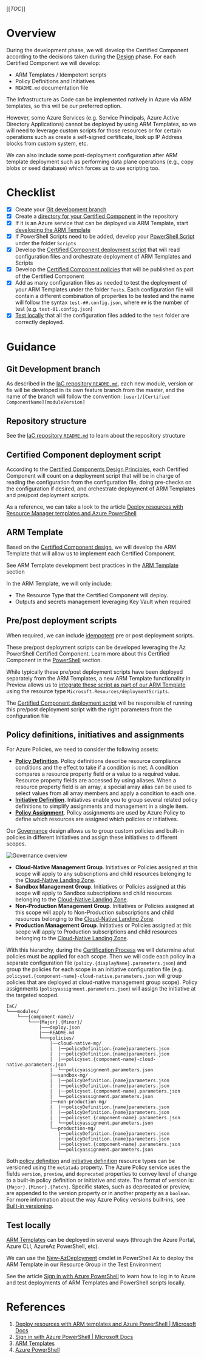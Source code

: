 [[_TOC_]]

# Overview

During the development phase, we will develop the Certified Component according to the decisions taken during the [Design](/Certified-Components/Component-development/Design.md) phase. For each Certified Component we will develop:
- ARM Templates / Idempotent scripts
- Policy Definitions and Initiatives
- `README.md` documentation file

The Infrastructure as Code can be implemented natively in Azure via ARM templates, so this will be our preferred option.

However, some Azure Services (e.g. Service Principals, Azure Active Directory Applications) cannot be deployed by using ARM Templates, so we will need to leverage custom scripts for those resources or for certain operations such as create a self-signed certificate, look up IP Address blocks from custom system, etc.

We can also include some post-deployment configuration after ARM template deployment such as performing data plane operations (e.g., copy blobs or seed database) which forces us to use scripting too.

# Checklist

- [X] Create your [Git development branch](#git-development-branch)
- [X] Create a [directory for your Certified Component](#repository-structure) in the repository
- [X] If it is an Azure service that can be deployed via ARM Template, start [developing the ARM Template](#arm-template)
- [X] If PowerShell Scripts need to be added, develop your [PowerShell Script](#prepost-deployment-scripts) under the folder `Scripts`
- [X] Develop the [Certified Component deployment script](#certified-component-deployment-script) that will read configuration files and orchestrate deployment of ARM Templates and Scripts
- [X] Develop the [Certified Component policies](#policy-definitions-initiatives-and-assignments) that will be published as part of the Certified Component
- [X] Add as many configuration files as needed to test the deployment of your ARM Templates under the folder `Tests`. Each configuration file will contain a different combination of properties to be tested and the name will follow the syntax `test-##.config.json`, where `##` is the number of test (e.g. `test-01.config.json`)
- [X] [Test locally](#test-locally) that all the configuration files added to the `Test` folder are correctly deployed.

# Guidance

## Git Development branch

As described in the [IaC repository `README.md`](https://dev.azure.com/contoso-azure/building-blocks/_git/IaC?version=GBmaster), each new module, version or fix will be developed in its own feature branch from the master, and the name of the branch will follow the convention:
`[user]/[Certified ComponentName][moduleVersion]`

## Repository structure

See the [IaC repository `README.md`](https://dev.azure.com/contoso-azure/building-blocks/_git/IaC?version=GBmaster) to learn about the repository structure

## Certified Component deployment script

According to the [Certified Components Design Principles](/Certified-Components/Design-principles.md), each Certified Component will count on a deployment script that will be in charge of reading the configuration from the configuration file, doing pre-checks on the configuration if desired, and orchestrate deployment of ARM Templates and pre/post deployment scripts.

As a reference, we can take a look to the article [Deploy resources with Resource Manager templates and Azure PowerShell](https://docs.microsoft.com/en-us/azure/azure-resource-manager/templates/deploy-powershell)

## ARM Template

Based on the [Certified Component design](/Certified-Components/Component-development/Design.md), we will develop the  ARM Template that will allow us to implement each Certified Component.

See ARM Template development best practices in the [ARM Template](/Learning-resources/Infrastructure-as-Code/ARM-Templates.md) section

In the ARM Template, we will only include:
- The Resource Type that the Certified Component will deploy.
- Outputs and secrets management leveraging Key Vault when required

## Pre/post deployment scripts

When required, we can include [idempotent](/Learning-resources/Infrastructure-as-Code/IaC-Modules.md) pre or post deployment scripts.

These pre/post deployment scripts can be developed leveraging the Az PowerShell Certified Component. Learn more about this Certified Component in the [PowerShell](/Learning-resources/Infrastructure-as-Code/PowerShell.md) section.

While typically these pre/post deployment scripts have been deployed separately from the ARM Templates, a new ARM Template functionality in Preview allows us to [integrate these script as part of our ARM Template](https://docs.microsoft.com/en-us/azure/azure-resource-manager/templates/deployment-script-template?tabs=CLI) using the resource type `Microsoft.Resources/deploymentScripts`.

The [Certified Component deployment script](#module-deployment-script) will be responsible of running this pre/post deployment script with the right parameters from the configuration file

## Policy definitions, initiatives and assignments

For Azure Policies, we need to consider the following assets:
- [**Policy Definition**](https://docs.microsoft.com/en-us/azure/governance/policy/concepts/definition-structure). Policy definitions describe resource compliance conditions and the effect to take if a condition is met. A condition compares a resource property field or a value to a required value. Resource property fields are accessed by using aliases. When a resource property field is an array, a special array alias can be used to select values from all array members and apply a condition to each one.
- [**Initiative Definition**](https://docs.microsoft.com/en-us/azure/governance/policy/concepts/initiative-definition-structure). Initiatives enable you to group several related policy definitions to simplify assignments and management in a single item.
- [**Policy Assignment**](https://docs.microsoft.com/en-us/azure/governance/policy/concepts/assignment-structure). Policy assignments are used by Azure Policy to define which resources are assigned which policies or initiatives.

Our [Governance](/Foundation-Design/Governance.md) design allows us to group custom policies and built-in policies in different Initiatives and assign these initiatives to different scopes.

![Governance overview](/.attachments/images/Foundation-Design/platform-design-governance.png)

- **Cloud-Native Management Group**. Initiatives or Policies assigned at this scope will apply to any subscriptions and child resources belonging to the [Cloud-Native Landing Zone](/Foundation-Design/Cloud%2DNative-Landing-Zone.md).
- **Sandbox Management Group**. Initiatives or Policies assigned at this scope will apply to Sandbox subscriptions and child resources belonging to the [Cloud-Native Landing Zone](/Foundation-Design/Cloud%2DNative-Landing-Zone.md).
- **Non-Production Management Group**. Initiatives or Policies assigned at this scope will apply to Non-Production subscriptions and child resources belonging to the [Cloud-Native Landing Zone](/Foundation-Design/Cloud%2DNative-Landing-Zone.md).
- **Production Management Group**. Initiatives or Policies assigned at this scope will apply to Production subscriptions and child resources belonging to the [Cloud-Native Landing Zone](/Foundation-Design/Cloud%2DNative-Landing-Zone.md).

With this hierarchy, during the [Certification Process](/Certification-Process.md) we will determine what policies must be applied for each scope. Then we will code each policy in a separate configuration file (`policy.{displayName}.parameters.json`) and group the policies for each scope in an initiative configuration file (e.g. `policyset.{component-name}-cloud-native.parameters.json` will group policies that are deployed at cloud-native management group scope). Policy assignments (`policyassignment.parameters.json`) will assign the initiative at the targeted scoped.

```
IaC/
└───modules/
    └───{component-name}/
        └───{Major}.{Minor}/
            |───deploy.json
            |───README.md
            └───policies/
                |──cloud-native-mg/
                |  |──policyDefinition.{name}parameters.json
                |  |──policyDefinition.{name}parameters.json
                |  |──policyset.{component-name}-cloud-native.parameters.json
                |  └──policyassignment.parameters.json
                |──sandbox-mg/
                |  |──policyDefinition.{name}parameters.json
                |  |──policyDefinition.{name}parameters.json
                |  |──policyset.{component-name}.parameters.json
                |  └──policyassignment.parameters.json
                |──non-production-mg/
                |  |──policyDefinition.{name}parameters.json
                |  |──policyDefinition.{name}parameters.json
                |  |──policyset.{component-name}.parameters.json
                |  └──policyassignment.parameters.json
                └──production-mg/
                   |──policyDefinition.{name}parameters.json
                   |──policyDefinition.{name}parameters.json
                   |──policyset.{component-name}.parameters.json
                   └──policyassignment.parameters.json
```

Both [policy definition](https://docs.microsoft.com/en-us/azure/governance/policy/concepts/definition-structure#metadata) and [initiative definition](https://docs.microsoft.com/en-us/azure/governance/policy/concepts/initiative-definition-structure#metadata) resource types can be versioned using the `metatada` property. The Azure Policy service uses the fields `version`, `preview`, and `deprecated` properties to convey level of change to a built-in policy definition or initiative and state. The format of version is: `{Major}.{Minor}.{Patch}`. Specific states, such as deprecated or preview, are appended to the version property or in another property as a `boolean`. For more information about the way Azure Policy versions built-ins, see [Built-in versioning](https://github.com/Azure/azure-policy/blob/master/built-in-policies/README.md).

## Test locally

[ARM Templates](https://docs.microsoft.com/en-us/azure/azure-resource-manager/resource-group-overview#template-deployment) can be deployed in several ways (through the Azure Portal, Azure CLI, AzureAz PowerShell, etc).

We can use the [New-AzDeployment](https://docs.microsoft.com/en-us/powershell/module/az.resources/new-azdeployment?view=azps-3.6.1) cmdlet in PowerShell Az to deploy the ARM Template in our Resource Group in the Test Environment

See the article [Sign in with Azure PowerShell](https://docs.microsoft.com/en-us/powershell/azure/authenticate-azureps?view=azps-3.6.1) to learn how to log in to Azure and test deployments of ARM Templates and PowerShell scripts locally.

# References

1. [Deploy resources with ARM templates and Azure PowerShell | Microsoft Docs](https://docs.microsoft.com/en-us/azure/azure-resource-manager/templates/deploy-powershell)
2. [Sign in with Azure PowerShell | Microsoft Docs](https://docs.microsoft.com/en-us/powershell/azure/authenticate-azureps?view=azps-4.4.0&viewFallbackFrom=azps-3.6.1)
3. [ARM Templates](/Learning-resources/Infrastructure-as-Code/ARM-Templates.md)
4. [Azure PowerShell](/Learning-resources/Infrastructure-as-Code/PowerShell.md)